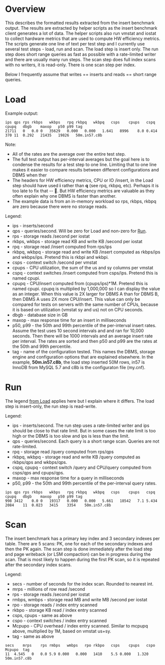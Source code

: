 # Overview

This describes the formatted results extracted from the insert benchmark output.
The results are extracted by helper scripts as the insert benchmark client generates a lot of data.
The helper scripts also run vmstat and iostat to collect hardware metrics that are used to compute HW efficiency metrics. 
The scripts generate one line of text per test step and I currently use several test steps - load, run and scan.
The load step is insert only. The run step does short range queries as fast as possible with a rate-limited writer and there are usually many run steps.
The scan step does full index scans with no writers, it is read-only. There is one scan step per index.

Below I frequently assume that writes == inserts and reads == short range queries.

# Load

Example output:
```
ips	qps	rps	rkbps	wkbps	rpq	rkbpq	wkbpq	csps	cpups	cspq	cpupq	dbgb	maxop	p50	p99	tag
21711	0	0.0	0	35629	0.000	0.000	1.641	8996	8.0	0.414	370	11	0.292	21435	19826	50m.in57.c8b
```

Note:
* All of the rates are the average over the entire test step.
* The full test output has per-interval averages but the goal here is to condense the results for a test step to one line.
  Limiting that to one line makes it easier to compare results between different configurations and DBMS when ther
* The headers for HW efficiency metrics, CPU or IO /insert, in the Load step should have used **i** rather than **q** 
  (see rpq, rkbpq, etc). Perhaps it is too late to fix that -- :clown_face:. But HW efficiency metrics are valuable as
  they often explain why one DBMS is faster than another.
* The example data is from an in-memory workload so rps, rkbps, rkbpq are zero because there were no storage reads.

Legend:
* ips - inserts/second
* qps - queries/second. Will be zero for Load and non-zero for [Run](master#Run).
* rps - storage reads /second per iostat
* rkbps, wkbps - storage read KB and write KB /second per iostat
* rpq - storage read /insert computed from rps/ips
* rkbpq, wkbpq - storage read and write KB /insert computed as rkbps/ips and wkbps/ips. Pretend this is rkbpi and wkbpi.
* csps - context switch /second per vmstat
* cpups - CPU utilization, the sum of the us and sy columns per vmstat
* cspq - context switches /insert computed from csps/ips. Pretend this is named cpupi.
* cpupq - CPU/insert computed from (cpups/ips)*1M. Pretend this is named cpupi. 
  cpupq is multiplied by 1,000,000 so I can display the value as an integer. When this value
  is 2X larger for DBMS A than for DBMS B, then DBMS A uses 2X more CPU/insert. This value can only be compared for tests
  on servers with the same number of CPUs, because it is based on utilization (vmstat sy and us) not on CPU seconds.
* dbgb - database size in GB
* maxop - max response time for an insert in milliseconds
* p50, p99 - the 50th and 99th percentile of the per-interval insert rates. Assume the test uses 10 second intervals and
and ran for 10,000 seconds. Then there will be 1000 intervals and an average insert rate per interval. The rates are sorted
and then p50 and p99 are the rates at the 50th and 99th percentile.
* tag - name of the configuration tested. This names the DBMS, storage engine and configuration options that are 
  explained elsewhere. In the example, **50m.in57.c8b**, the load step inserted 50M rows, in57 is InnoDB from MySQL 5.7
  and c8b is the configuraton file (my.cnf).

# Run

The legend [from Load](master#load) applies here but I explain where it differs. The load step is insert-only, the run step
is read-write.

Legend:
* ips - inserts/second. The run step uses a rate-limited writer and ips should be close to that rate limit. But in some
        cases the rate limit is too high or the DBMS is too slow and ips is less than the limit.
* qps - queries/second. Each query is a short range scan. Queries are not rate-limited.
* rpq - storage read /query computed from rps/qps
* rkbpq, wkbpq - storage read and write KB /query computed as rkbps/qps and wkbps/qps.
* cspq, cpupq - context switch /query and CPU/query computed from csps/qps and cpups/qps.
* maxop - max response time for a query in milliseconds
* p50, p99 - the 50th and 99th percentile of the per-interval query rates.

```
ips	qps	rps	rkbps	wkbps	rpq	rkbpq	wkbpq	csps	cpups	cspq	cpupq	dbgb	maxop	p50	p99	tag
998	3412	0.0	0	19317	0.000	0.000	5.661	18542	7.1	5.434	2084	11	0.023	3415	3354	50m.in57.c8b
```

# Scan

The insert benchmark has a primary key index and 3 secondary indexes per table. There are 5 scans: PK, one for each of the
secondary indexes and then the PK again. The scan step is done immediately after the load step and page writeback (or LSM
compaction) can be in progress during the scan. That is most likely to happen during the first PK scan, so it is repeated
after the secondary index scans.

Legend:
* secs - number of seconds for the index scan. Rounded to nearest int.
* mrps - millions of row read /second
* rps - storage reads /second per iostat
* rmbps, wmbps - storage read MB and write MB /second per iostat
* rpo - storage reads / index entry scanned
* rkbpo - storage KB read / index entry scanned
* csps, cpups - same as above
* cspo - context switches / index entry scanned
* Mcpupo - CPU overhead / index entry scanned. Similar to mcpupq above, multiplied by 1M, based on vmstat us+sy.
* tag - same as above

```
secs	mrps	rps	rmbps	wmbps	rpo	rkbpo	csps	cpups	cspo	Mcpupo	tag
11	4.545	0	0.0	5.9	0.000	0.000	1410	5.5	0.000	1.320	50m.in57.c8b
```
